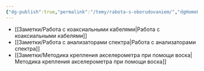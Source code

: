 ```yaml
---
{"dg-publish":true,"permalink":"/temy/rabota-s-oborudovaniem/","dgHomeLink":true,"dgPassFrontmatter":false}
---
```


- [[Заметки/Работа с коаксиальными кабелями|Работа с коаксиальными кабелями]]
- [[Заметки/Работа с анализаторами спектра|Работа с анализаторами спектра]]
- [[Заметки/Методика крепления акселерометра при помощи воска|Методика крепления акселерометра при помощи воска]]